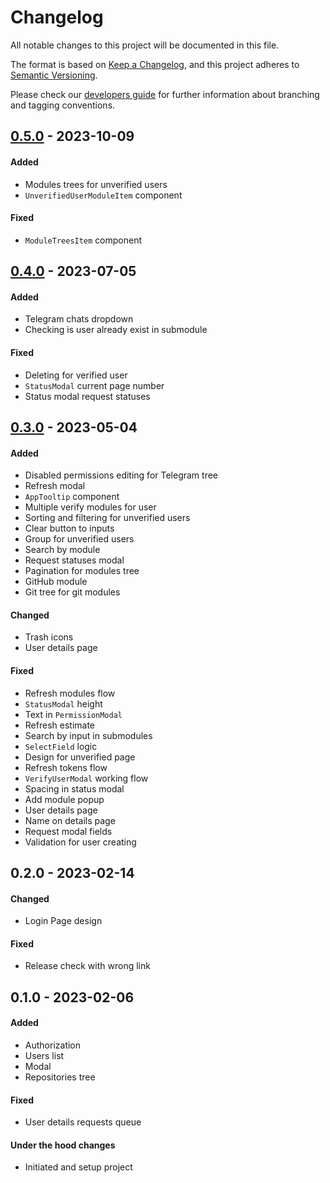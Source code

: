 # Changelog
All notable changes to this project will be documented in this file.

The format is based on [Keep a Changelog](https://keepachangelog.com/en/1.0.0/),
and this project adheres to [Semantic Versioning](https://semver.org/spec/v2.0.0.html).

Please check our [developers guide](https://gitlab.com/tokend/developers-guide)
for further information about branching and tagging conventions.

## [0.5.0] - 2023-10-09
#### Added
- Modules trees for unverified users
- `UnverifiedUserModuleItem` component

#### Fixed
- `ModuleTreesItem` component

## [0.4.0] - 2023-07-05
#### Added
- Telegram chats dropdown
- Checking is user already exist in submodule

#### Fixed
- Deleting for verified user
- `StatusModal` current page number
- Status modal request statuses

## [0.3.0] - 2023-05-04
#### Added
- Disabled permissions editing for Telegram tree
- Refresh modal
- `AppTooltip` component
- Multiple verify modules for user
- Sorting and filtering for unverified users
- Clear button to inputs
- Group for unverified users
- Search by module
- Request statuses modal
- Pagination for modules tree
- GitHub module
- Git tree for git modules

#### Changed
- Trash icons
- User details page

#### Fixed
- Refresh modules flow
- `StatusModal` height
- Text in `PermissionModal`
- Refresh estimate
- Search by input in submodules
- `SelectField` logic
- Design for unverified page
- Refresh tokens flow
- `VerifyUserModal` working flow
- Spacing in status modal
- Add module popup
- User details page
- Name on details page
- Request modal fields
- Validation for user creating

## 0.2.0 - 2023-02-14
#### Changed
- Login Page design

#### Fixed
- Release check with wrong link

## 0.1.0 - 2023-02-06
#### Added
- Authorization
- Users list
- Modal
- Repositories tree

#### Fixed
- User details requests queue

#### Under the hood changes
- Initiated and setup project

[0.5.0]: https://github.com/acs-dl/admin-panel/compare/v0.4.0...v0.5.0
[0.4.0]: https://github.com/acs-dl/admin-panel/compare/v0.3.0...v0.4.0
[0.3.0]: https://github.com/acs-dl/admin-panel/compare/v0.2.0...v0.3.0
[0.2.0]: https://github.com/acs-dl/admin-panel/compare/v0.1.0...v0.2.0
[0.1.0]: https://github.com/acs-dl/admin-panel/tree/v0.1.0
